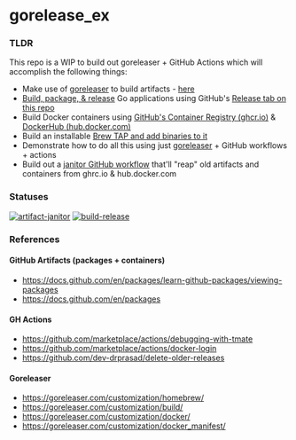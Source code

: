 # gorelease_ex

### TLDR

This repo is a WIP to build out goreleaser + GitHub Actions which will accomplish the following things:

- Make use of [goreleaser](https://goreleaser.com/) to build artifacts - [here](https://github.com/slmingol/gorelease_ex/blob/main/.goreleaser.yml)
- [Build, package, & release](https://github.com/slmingol/gorelease_ex/blob/main/.github/workflows/build-release.yml) Go applications using GitHub's [Release tab on this repo](https://github.com/slmingol/gorelease_ex/releases)
- Build Docker containers using [GitHub's Container Registry (ghcr.io)](https://github.com/users/slmingol/packages/container/package/gorelease_ex_) & [DockerHub (hub.docker.com)](https://hub.docker.com/repository/docker/slmingol/gorelease_ex)
- Build an installable [Brew TAP and add binaries to it](https://github.com/slmingol/homebrew-tap)
- Demonstrate how to do all this using just [goreleaser](https://goreleaser.com/) + GitHub workflows + actions
- Build out a [janitor GitHub workflow](https://github.com/slmingol/gorelease_ex/blob/main/.github/workflows/artifact-janitor.yml) that'll "reap" old artifacts and containers from ghrc.io & hub.docker.com

### Statuses

[![artifact-janitor](https://github.com/slmingol/gorelease_ex/actions/workflows/artifact-janitor.yml/badge.svg)](https://github.com/slmingol/gorelease_ex/actions/workflows/artifact-janitor.yml)
[![build-release](https://github.com/slmingol/gorelease_ex/actions/workflows/build-release.yml/badge.svg)](https://github.com/slmingol/gorelease_ex/actions/workflows/build-release.yml)


### References

#### GitHub Artifacts (packages + containers)
- https://docs.github.com/en/packages/learn-github-packages/viewing-packages
- https://docs.github.com/en/packages

#### GH Actions
- https://github.com/marketplace/actions/debugging-with-tmate
- https://github.com/marketplace/actions/docker-login
- https://github.com/dev-drprasad/delete-older-releases

#### Goreleaser
- https://goreleaser.com/customization/homebrew/
- https://goreleaser.com/customization/build/
- https://goreleaser.com/customization/docker/
- https://goreleaser.com/customization/docker_manifest/
